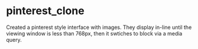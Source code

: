 # pinterest_clone
Created a pinterest style interface with images.  They display in-line until the viewing window is less than 768px, then it swtiches to block via a media query.
